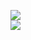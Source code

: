 [![](https://img.shields.io/badge/Made%20With-Github%20Spray-lightgrey.svg?style=for-the-badge&logo=github)](https://github.com/Annihil/github-spray#1478)  
[![](https://i.imgur.com/2DrTn0Z.gif)](https://github.com/Annihil/github-spray)